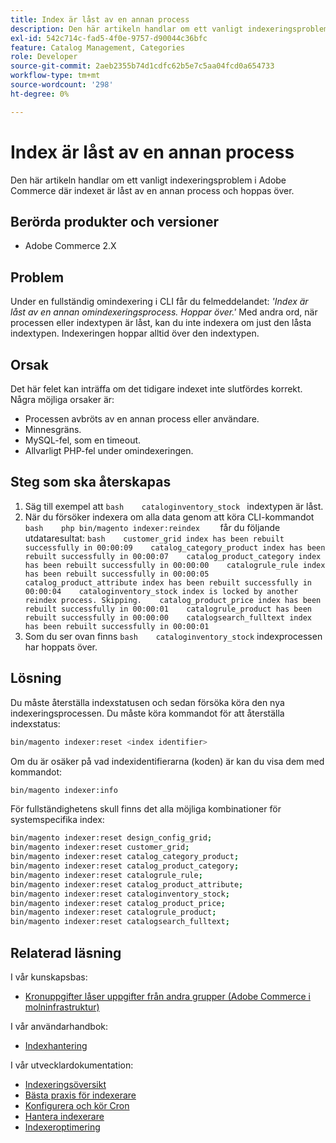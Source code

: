 ```yaml
---
title: Index är låst av en annan process
description: Den här artikeln handlar om ett vanligt indexeringsproblem i Adobe Commerce där indexet är låst av en annan process och hoppas över.
exl-id: 542c714c-fad5-4f0e-9757-d90044c36bfc
feature: Catalog Management, Categories
role: Developer
source-git-commit: 2aeb2355b74d1cdfc62b5e7c5aa04fcd0a654733
workflow-type: tm+mt
source-wordcount: '298'
ht-degree: 0%

---
```


# Index är låst av en annan process

Den här artikeln handlar om ett vanligt indexeringsproblem i Adobe Commerce där indexet är låst av en annan process och hoppas över.

## Berörda produkter och versioner

* Adobe Commerce 2.X

## Problem

Under en fullständig omindexering i CLI får du felmeddelandet: *&#39;Index är låst av en annan omindexeringsprocess. Hoppar över.&#39;* Med andra ord, när processen eller indextypen är låst, kan du inte indexera om just den låsta indextypen. Indexeringen hoppar alltid över den indextypen.

## Orsak

Det här felet kan inträffa om det tidigare indexet inte slutfördes korrekt. Några möjliga orsaker är:

* Processen avbröts av en annan process eller användare.
* Minnesgräns.
* MySQL-fel, som en timeout.
* Allvarligt PHP-fel under omindexeringen.

## Steg som ska återskapas

1. Säg till exempel att    ```bash    cataloginventory_stock ```    indextypen är låst.
1. När du försöker indexera om alla data genom att köra CLI-kommandot    ```bash    php bin/magento indexer:reindex    ``` får du följande utdataresultat:    ```bash    customer_grid index has been rebuilt successfully in 00:00:09    catalog_category_product index has been rebuilt successfully in 00:00:07    catalog_product_category index has been rebuilt successfully in 00:00:00    catalogrule_rule index has been rebuilt successfully in 00:00:05    catalog_product_attribute index has been rebuilt successfully in 00:00:04    cataloginventory_stock index is locked by another reindex process. Skipping.    catalog_product_price index has been rebuilt successfully in 00:00:01    catalogrule_product has been rebuilt successfully in 00:00:00    catalogsearch_fulltext index has been rebuilt successfully in 00:00:01    ```
1. Som du ser ovan finns    ```bash    cataloginventory_stock```    indexprocessen har hoppats över.


## Lösning

Du måste återställa indexstatusen och sedan försöka köra den nya indexeringsprocessen. Du måste köra kommandot för att återställa indexstatus:

```bash
bin/magento indexer:reset <index identifier>
```

Om du är osäker på vad indexidentifierarna (koden) är kan du visa dem med kommandot:

```bash
bin/magento indexer:info
```

För fullständighetens skull finns det alla möjliga kombinationer för systemspecifika index:

```bash
bin/magento indexer:reset design_config_grid;
bin/magento indexer:reset customer_grid;
bin/magento indexer:reset catalog_category_product;
bin/magento indexer:reset catalog_product_category;
bin/magento indexer:reset catalogrule_rule;
bin/magento indexer:reset catalog_product_attribute;
bin/magento indexer:reset cataloginventory_stock;
bin/magento indexer:reset catalog_product_price;
bin/magento indexer:reset catalogrule_product;
bin/magento indexer:reset catalogsearch_fulltext;
```


## Relaterad läsning

I vår kunskapsbas:

* [Kronuppgifter låser uppgifter från andra grupper (Adobe Commerce i molninfrastruktur)](/help/troubleshooting/miscellaneous/cron-tasks-lock-tasks-from-other-groups.md)

I vår användarhandbok:

* [Indexhantering](https://experienceleague.adobe.com/en/docs/commerce-admin/systems/tools/index-management?itm_source=merchdocs&amp;itm_medium=search_page&amp;itm_campaign=federated_search&amp;itm_term=reindexing)

I vår utvecklardokumentation:

* [Indexeringsöversikt](https://developer.adobe.com/commerce/php/development/components/indexing/)
* [Bästa praxis för indexerare](https://experienceleague.adobe.com/en/docs/commerce-operations/performance-best-practices/configuration)
* [Konfigurera och kör Cron](https://experienceleague.adobe.com/en/docs/commerce-operations/configuration-guide/cli/configure-cron-jobs)
* [Hantera indexerare](https://experienceleague.adobe.com/en/docs/commerce-operations/configuration-guide/cli/manage-indexers)
* [Indexeroptimering](https://developer.adobe.com/commerce/php/development/components/indexing/optimization/)
